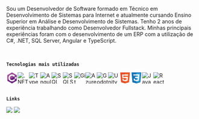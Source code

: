 Sou um Desenvolvedor de Software formado em Técnico em Desenvolvimento de Sistemas para Internet e atualmente cursando Ensino Superior em Análise e Desenvolvimento de Sistemas. Tenho 2 anos de experiência trabalhando como Desenvolvedor Fullstack. Minhas principais experiências foram com o desenvolvimento de um ERP com a utilização de C#, .NET, SQL Server, Angular e TypeScript.

<br>

**`Tecnologias mais utilizadas`**

<div style="display: flex">
  <img align="center" alt="CSharp" height="30" width="30" src="https://raw.githubusercontent.com/devicons/devicon/master/icons/csharp/csharp-original.svg">
  <img align="center" alt=".NET" height="30" width="30" src="https://www.vectorlogo.zone/logos/dotnet/dotnet-tile.svg">
  <img align="center" alt="TypeScript" height="30" width="30" src="https://cdn.jsdelivr.net/gh/devicons/devicon/icons/typescript/typescript-original.svg">
  <img align="center" alt="Angular" height="30" width="30" src="https://www.svgrepo.com/show/353396/angular-icon.svg">
  <img align="center" alt="SQL" height="30" width="30" src="https://www.svgrepo.com/show/331760/sql-database-generic.svg">
  <img align="center" alt="SQLServer" height="30" width="30" src="https://cdn.jsdelivr.net/gh/devicons/devicon@latest/icons/microsoftsqlserver/microsoftsqlserver-original.svg">
  <img align="center" alt="Git" height="30" width="30" src="https://git-scm.com/images/logos/downloads/Git-Icon-1788C.svg">
  
  <img align="center" alt="Azure" height="30" width="30" src="https://cdn.jsdelivr.net/gh/devicons/devicon@latest/icons/azure/azure-original.svg">
  <img align="center" alt="Godot" height="30" width="30" src="https://godotengine.org/assets/press/icon_color.svg">
  <img align="center" alt="Unity" height="30" width="30" src="https://files.rubixdev.de/logos/unity.svg">
  <img align="center" alt="HTML" height="30" width="30" src="https://raw.githubusercontent.com/devicons/devicon/master/icons/html5/html5-original.svg">
  <img align="center" alt="CSS" height="30" width="30" src="https://raw.githubusercontent.com/devicons/devicon/master/icons/css3/css3-original.svg">
  <img align="center" alt="JavaScript" height="30" width="30" src="https://cdn.jsdelivr.net/gh/devicons/devicon/icons/javascript/javascript-original.svg">
  <img align="center" alt="React" height="30" width="30" src="https://cdn.jsdelivr.net/gh/devicons/devicon/icons/react/react-original.svg">
  
</div>
<br>

**`Links`**
<div> 
  <a href="mailto:contatoerickbauer@gmail.com"><img src="https://img.shields.io/badge/-Gmail-%23333?style=for-the-badge&logo=gmail&logoColor=white" target="_blank"></a>
  <a href="https://www.linkedin.com/in/erick-bauer-viana/" target="_blank"><img src="https://img.shields.io/badge/-LinkedIn-%230077B5?style=for-the-badge&logo=linkedin&logoColor=white" target="_blank"></a> 
</div>
